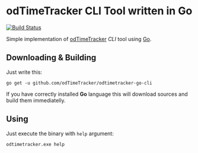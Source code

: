 # odTimeTracker CLI Tool written in Go

[![Build Status](https://travis-ci.org/ondrejd/odtimetracker-go-cli.svg)](https://travis-ci.org/ondrejd/odtimetracker-go-cli) 

Simple implementation of [odTimeTracker](https://github.com/odTimeTracker) *CLI* tool using [Go](https://golang.org).

## Downloading & Building

Just write this:

	go get -u github.com/odTimeTracker/odtimetracker-go-cli

If you have correctly installed **Go** language this will download sources and build them immediatelly.

## Using

Just execute the binary with `help` argument:

	odtimetracker.exe help
